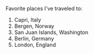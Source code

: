 Favorite places I've traveled to:
1. Capri, Italy
2. Bergen, Norway
3. San Juan Islands, Washington
4. Berlin, Germany
5. London, England
